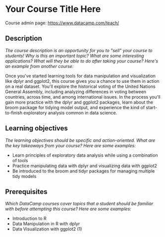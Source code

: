 # Your Course Title Here

Course admin page: https://www.datacamp.com/teach/

## Description

*The course description is an opportunity for you to "sell" your course to students! Why is this an important topic? What are some interesting applications? What will they be able to do after taking your course? Here's an example from another course:*

Once you've started learning tools for data manipulation and visualization like dplyr and ggplot2, this course gives you a chance to use them in action on a real dataset. You'll explore the historical voting of the United Nations General Assembly, including analyzing differences in voting between countries, across time, and among international issues. In the process you'll gain more practice with the dplyr and ggplot2 packages, learn about the broom package for tidying model output, and experience the kind of start-to-finish exploratory analysis common in data science.

## Learning objectives

*The learning objectives should be specific and action-oriented. What are the key takeaways from your course? Here are some examples:*

* Learn principles of exploratory data analysis while using a combination of tools
* Practice manipulating data with dplyr and visualizing data with ggplot2
* Be introduced to the broom and tidyr packages for managing multiple tidy models

## Prerequisites

*Which DataCamp courses cover topics that a student should be familiar with before attempting this course? Here are some examples:*

* Introduction to R
* Data Manipulation in R with dplyr
* Data Visualization with ggplot2 (1)
